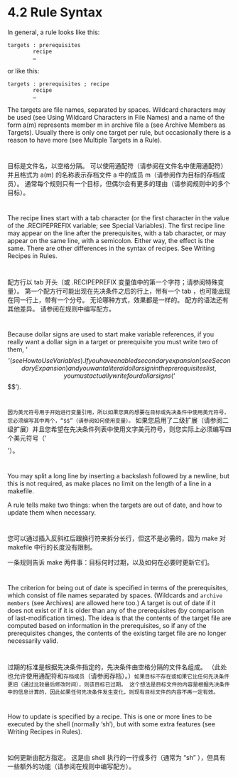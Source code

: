 # 4.2 Rule Syntax

In general, a rule looks like this:
```
targets : prerequisites
        recipe
        …
```
or like this:
```
targets : prerequisites ; recipe
        recipe
        …
```
The targets are file names, separated by spaces. Wildcard characters may be used (see Using Wildcard Characters in File Names) and a name of the form a(m) represents member m in archive file a (see Archive Members as Targets). Usually there is only one target per rule, but occasionally there is a reason to have more (see Multiple Targets in a Rule).

#
目标是文件名，以空格分隔。 可以使用通配符（请参阅在文件名中使用通配符）并且格式为 a(m) 的名称表示存档文件 a 中的成员 m（请参阅作为目标的存档成员）。 通常每个规则只有一个目标，但偶尔会有更多的理由（请参阅规则中的多个目标）。
#

The recipe lines start with a tab character (or the first character in the value of the .RECIPEPREFIX variable; see Special Variables). The first recipe line may appear on the line after the prerequisites, with a tab character, or may appear on the same line, with a semicolon. Either way, the effect is the same. There are other differences in the syntax of recipes. See Writing Recipes in Rules.

#
配方行以 tab 开头（或 .RECIPEPREFIX 变量值中的第一个字符；请参阅特殊变量）。 第一个配方行可能出现在先决条件之后的行上，带有一个 tab ，也可能出现在同一行上，带有一个分号。 无论哪种方式，效果都是一样的。 配方的语法还有其他差异。 请参阅在规则中编写配方。
#

Because dollar signs are used to start make variable references, if you really want a dollar sign in a target or prerequisite you must write two of them, ‘$$’ (see How to Use Variables). If you have enabled secondary expansion (see Secondary Expansion) and you want a literal dollar sign in the prerequisites list, you must actually write four dollar signs (‘$$$$’).  

#
`因为美元符号用于开始进行变量引用，所以如果您真的想要在目标或先决条件中使用美元符号，您必须编写其中两个，“$$”（请参阅如何使用变量）。` 如果您启用了二级扩展（请参阅二级扩展）并且您希望在先决条件列表中使用文字美元符号，则您实际上必须编写四个美元符号（'$$$$'）。
#

You may split a long line by inserting a backslash followed by a newline, but this is not required, as make places no limit on the length of a line in a makefile.

A rule tells make two things: when the targets are out of date, and how to update them when necessary.

#
您可以通过插入反斜杠后跟换行符来拆分长行，但这不是必需的，因为 make 对 makefile 中行的长度没有限制。

一条规则告诉 make 两件事：目标何时过期，以及如何在必要时更新它们。
#

The criterion for being out of date is specified in terms of the prerequisites, which consist of file names separated by spaces. (Wildcards and `archive members` (see Archives) are allowed here too.) A target is out of date if it does not exist or if it is older than any of the prerequisites (by comparison of last-modification times). The idea is that the contents of the target file are computed based on information in the prerequisites, so if any of the prerequisites changes, the contents of the existing target file are no longer necessarily valid.

#
过期的标准是根据先决条件指定的，先决条件由空格分隔的文件名组成。 （此处也允许使用通配符和`存档成员`（请参阅存档）。）`如果目标不存在或如果它比任何先决条件更旧（通过比较最后修改时间），则该目标已过期。 这个想法是目标文件的内容是根据先决条件中的信息计算的，因此如果任何先决条件发生变化，则现有目标文件的内容不再一定有效。`
#

How to update is specified by a recipe. This is one or more lines to be executed by the shell (normally ‘sh’), but with some extra features (see Writing Recipes in Rules).

#
如何更新由配方指定。 这是由 shell 执行的一行或多行（通常为 “sh” ），但具有一些额外的功能（请参阅在规则中编写配方）。
#